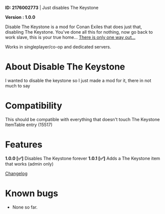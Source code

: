**ID: 2176002773** | Just disables The Keystone

**Version : 1.0.0**

Disable The Keystone is a mod for Conan Exiles that does just that, disabling The Keystone. You've done all this for nothing, now go back to work slave, this is your true home... [There is only one way out...](https://steamcommunity.com/sharedfiles/filedetails/?id=2175333316)

Works in singleplayer/co-op and dedicated servers.

# About Disable The Keystone
I wanted to disable the keystone so I just made a mod for it, there in not much to say

# Compatibility
This should be compatible with everything that doesn't touch The Keystone ItemTable entry (15517)

# Features
**1.0.0 [✅]** Disables The Keystone forever
**1.0.1 [✅]** Adds a The Keystone item that works (admin only)

[Changelog](https://steamcommunity.com/sharedfiles/filedetails/changelog/2176002773)

# Known bugs
- None so far.
